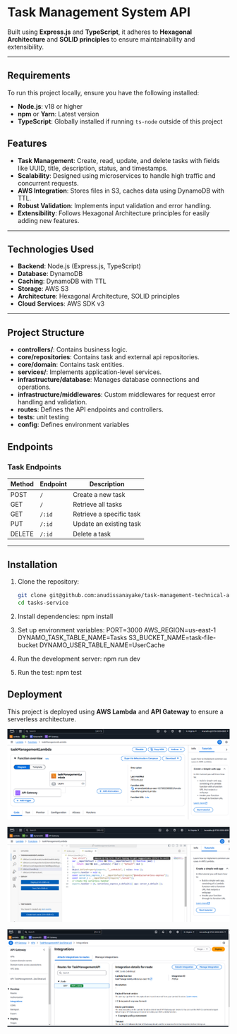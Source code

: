 # Task Management System API

Built using **Express.js** and **TypeScript**, it adheres to **Hexagonal Architecture** and **SOLID principles** to ensure maintainability and extensibility.

---

## Requirements

To run this project locally, ensure you have the following installed:

- **Node.js**: v18 or higher
- **npm** or **Yarn**: Latest version
- **TypeScript**: Globally installed if running `ts-node` outside of this project

## Features

- **Task Management**: Create, read, update, and delete tasks with fields like UUID, title, description, status, and timestamps.
- **Scalability**: Designed using microservices to handle high traffic and concurrent requests.
- **AWS Integration**: Stores files in S3, caches data using DynamoDB with TTL.
- **Robust Validation**: Implements input validation and error handling.
- **Extensibility**: Follows Hexagonal Architecture principles for easily adding new features.

---

## Technologies Used

- **Backend**: Node.js (Express.js, TypeScript)
- **Database**: DynamoDB
- **Caching**: DynamoDB with TTL
- **Storage**: AWS S3
- **Architecture**: Hexagonal Architecture, SOLID principles
- **Cloud Services**: AWS SDK v3

---

## Project Structure

- **controllers/**: Contains business logic.
- **core/repositories**: Contains task and external api repositories.
- **core/domain**: Contains task entities.
- **services/**: Implements application-level services.
- **infrastructure/database**: Manages database connections and operations.
- **infrastructure/middlewares**: Custom middlewares for request error handling and validation.
- **routes**: Defines the API endpoints and controllers.
- **tests**: unit testing
- **config**: Defines environment variables

## Endpoints

### Task Endpoints

| Method | Endpoint | Description              |
| ------ | -------- | ------------------------ |
| POST   | `/`      | Create a new task        |
| GET    | `/`      | Retrieve all tasks       |
| GET    | `/:id`   | Retrieve a specific task |
| PUT    | `/:id`   | Update an existing task  |
| DELETE | `/:id`   | Delete a task            |

---

## Installation

1. Clone the repository:

   ```bash
   git clone git@github.com:anudissanayake/task-management-technical-assessment.git
   cd tasks-service

   ```

2. Install dependencies:
   npm install

3. Set up environment variables:
   PORT=3000
   AWS_REGION=us-east-1
   DYNAMO_TASK_TABLE_NAME=Tasks
   S3_BUCKET_NAME=task-file-bucket
   DYNAMO_USER_TABLE_NAME=UserCache

4. Run the development server:
   npm run dev

5. Run the test:
   npm test

## Deployment

This project is deployed using **AWS Lambda** and **API Gateway** to ensure a serverless architecture.

![AWS Lambda Function Deployment ](images/lambda1.png)

![AWS Lambda Function Handler ](images/lambda2.png)

![API Gateway Configurations](images/api-gateway1.png)
